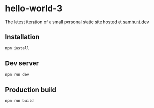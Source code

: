 # hello-world-3

The latest iteration of a small personal static site hosted at [samhunt.dev](https://samhunt.dev)

## Installation

```bash
npm install
```

## Dev server

```bash
npm run dev
```

## Production build

```bash
npm run build
```
